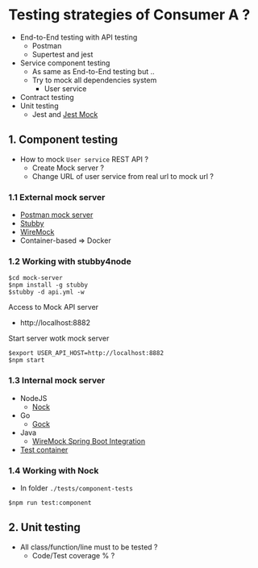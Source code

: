 # Testing strategies of Consumer A ?
* End-to-End testing with API testing
  * Postman
  * Supertest and jest
* Service component testing
  * As same as End-to-End testing but ..
  * Try to mock all dependencies system
    * User service
* Contract testing
* Unit testing
  * Jest and [Jest Mock](https://jestjs.io/docs/mock-functions)

## 1. Component testing
* How to mock `User service` REST API ?
  * Create Mock server ?
  * Change URL of user service from real url to mock url ?

### 1.1 External mock server
* [Postman mock server](https://learning.postman.com/docs/design-apis/mock-apis/set-up-mock-servers/)
* [Stubby](https://www.npmjs.com/package/stubby)
* [WireMock](https://wiremock.org/)
* Container-based => Docker

### 1.2 Working with stubby4node
```
$cd mock-server
$npm install -g stubby
$stubby -d api.yml -w
```

Access to Mock API server
* http://localhost:8882

Start server wotk mock server
```
$export USER_API_HOST=http://localhost:8882
$npm start
```

### 1.3 Internal mock server
* NodeJS
  * [Nock](https://www.npmjs.com/package/nock)
* Go
  * [Gock](https://github.com/h2non/gock)
* Java
  * [WireMock Spring Boot Integration](https://wiremock.org/docs/spring-boot/)
* [Test container](https://testcontainers.com/)

### 1.4 Working with Nock
* In folder `./tests/component-tests`

```
$npm run test:component
```

## 2. Unit testing
* All class/function/line must to be tested ?
  * Code/Test coverage % ?